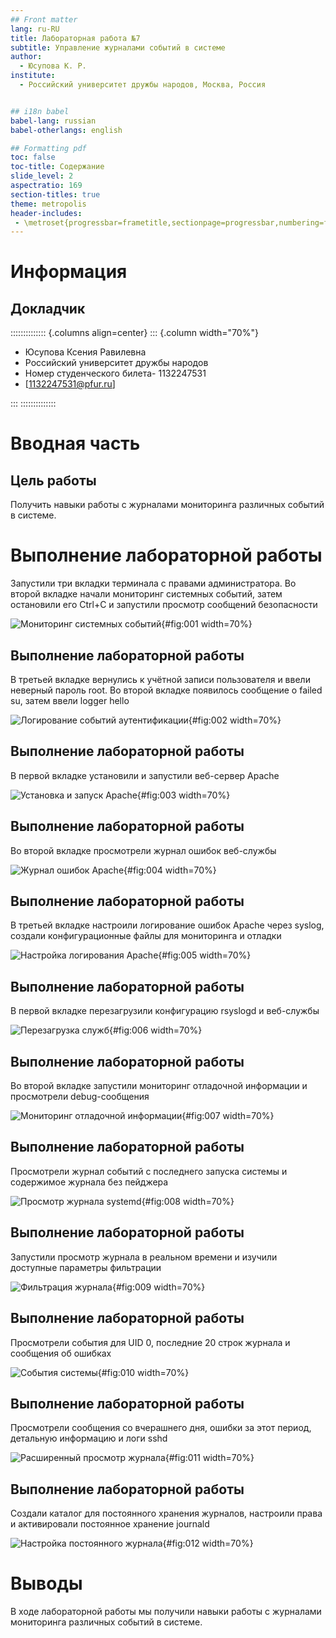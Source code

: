 ```yaml
---
## Front matter
lang: ru-RU
title: Лабораторная работа №7
subtitle: Управление журналами событий в системе
author:
  - Юсупова К. Р.
institute:
  - Российский университет дружбы народов, Москва, Россия


## i18n babel
babel-lang: russian
babel-otherlangs: english

## Formatting pdf
toc: false
toc-title: Содержание
slide_level: 2
aspectratio: 169
section-titles: true
theme: metropolis
header-includes:
 - \metroset{progressbar=frametitle,sectionpage=progressbar,numbering=fraction}
---
```


# Информация

## Докладчик

:::::::::::::: {.columns align=center}
::: {.column width="70%"}

  * Юсупова Ксения Равилевна
  * Российский университет дружбы народов
  * Номер студенческого билета- 1132247531
  * [1132247531@pfur.ru]

:::
::::::::::::::


# Вводная часть

## Цель работы

Получить навыки работы с журналами мониторинга различных событий в системе.

# Выполнение лабораторной работы

Запустили три вкладки терминала с правами администратора. Во второй вкладке начали мониторинг системных событий, затем остановили его Ctrl+C и запустили просмотр сообщений безопасности

![Мониторинг системных событий](image/1.png){#fig:001 width=70%}

## Выполнение лабораторной работы

В третьей вкладке вернулись к учётной записи пользователя и ввели неверный пароль root. Во второй вкладке появилось сообщение о failed su, затем ввели logger hello

![Логирование событий аутентификации](image/2.png){#fig:002 width=70%}

## Выполнение лабораторной работы

В первой вкладке установили и запустили веб-сервер Apache 

![Установка и запуск Apache](image/3.png){#fig:003 width=70%}

## Выполнение лабораторной работы

Во второй вкладке просмотрели журнал ошибок веб-службы

![Журнал ошибок Apache](image/4.png){#fig:004 width=70%}

## Выполнение лабораторной работы

В третьей вкладке настроили логирование ошибок Apache через syslog, создали конфигурационные файлы для мониторинга и отладки 

![Настройка логирования Apache](image/5.png){#fig:005 width=70%}

## Выполнение лабораторной работы

В первой вкладке перезагрузили конфигурацию rsyslogd и веб-службы 

![Перезагрузка служб](image/6.png){#fig:006 width=70%}

## Выполнение лабораторной работы

Во второй вкладке запустили мониторинг отладочной информации и просмотрели debug-сообщения 

![Мониторинг отладочной информации](image/7.png){#fig:007 width=70%}

## Выполнение лабораторной работы

Просмотрели журнал событий с последнего запуска системы и содержимое журнала без пейджера 

![Просмотр журнала systemd](image/8.png){#fig:008 width=70%}

## Выполнение лабораторной работы

Запустили просмотр журнала в реальном времени и изучили доступные параметры фильтрации 

![Фильтрация журнала](image/9.png){#fig:009 width=70%}

## Выполнение лабораторной работы

Просмотрели события для UID 0, последние 20 строк журнала и сообщения об ошибках

![События системы](image/10.png){#fig:010 width=70%}

## Выполнение лабораторной работы

Просмотрели сообщения со вчерашнего дня, ошибки за этот период, детальную информацию и логи sshd 

![Расширенный просмотр журнала](image/11.png){#fig:011 width=70%}

## Выполнение лабораторной работы

Создали каталог для постоянного хранения журналов, настроили права и активировали постоянное хранение journald 

![Настройка постоянного журнала](image/12.png){#fig:012 width=70%}


# Выводы

В ходе лабораторной работы мы получили навыки работы с журналами мониторинга различных событий в системе.



